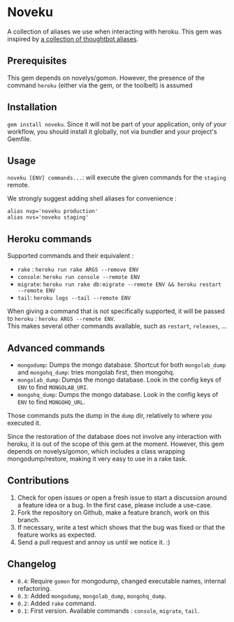 # Noveku

A collection of aliases we use when interacting with heroku.
This gem was inspired by [a collection of thoughtbot aliases](https://github.com/thoughtbot/dotfiles/commit/86494030441e88ef9c2e2ceaa00a4da82023e445).

## Prerequisites

This gem depends on novelys/gomon. However, the presence of the command `heroku` (either via the gem, or the toolbelt) is assumed

## Installation

`gem install noveku`. Since it will not be part of your application, only of your workflow,
you should install it globally, not via bundler and your project's Gemfile.

## Usage

`noveku [ENV] commands...`: will execute the given commands for the `staging` remote.

We strongly suggest adding shell aliases for convenience :

```shell
alias nvp='noveku production'
alias nvs='noveku staging'
```

## Heroku commands

Supported commands and their equivalent : 

* `rake` : `heroku run rake ARGS --remove ENV`
* `console`: `heroku run console --remote ENV`
* `migrate`: `heroku run rake db:migrate --remote ENV && heroku restart --remote ENV`
* `tail`: `heroku logs --tail --remote ENV`

When giving a command that is not specifically supported, it will be passed to `heroku` : `heroku ARGS --remote ENV`.  
This makes several other commands available, such as `restart`, `releases`, ...

## Advanced commands

* `mongodump`: Dumps the mongo database. Shortcut for both `mongolab_dump` and `mongohq_dump`: tries mongolab first, then mongohq.
* `mongolab_dump`: Dumps the mongo database. Look in the config keys of `ENV` to find `MONGOLAB_URI`.
* `mongohq_dump`: Dumps the mongo database. Look in the config keys of `ENV` to find `MONGOHQ_URL`.

Those commands puts the dump in the `dump` dir, relatively to where you executed it.

Since the restoration of the database does not involve any interaction with heroku, it is out of the scope of this gem at the moment. However, this gem depends on novelys/gomon, which includes a class wrapping mongodump/restore, making it very easy to use in a rake task.

## Contributions

1. Check for open issues or open a fresh issue to start a discussion around a feature idea or a bug. In the first case, please include a use-case.
2. Fork the repository on Github, make a feature branch, work on this branch.
3. If necessary, write a test which shows that the bug was fixed or that the feature works as expected.
4. Send a pull request and annoy us until we notice it. :)

## Changelog

* `0.4`: Require `gomon` for mongodump, changed executable names, internal refactoring.
* `0.3`: Added `mongodump`, `mongolab_dump`, `mongohq_dump`.
* `0.2`: Added `rake` command.
* `0.1`: First version. Available commands : `console`, `migrate`, `tail`.
